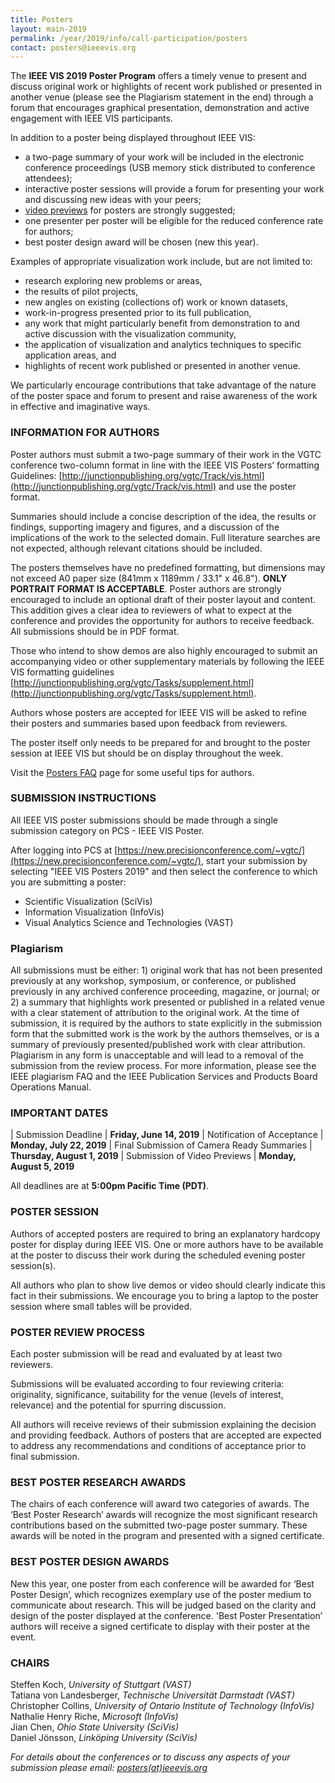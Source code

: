 ```yaml
---
title: Posters
layout: main-2019
permalink: /year/2019/info/call-participation/posters
contact: posters@ieeevis.org
---
```


The **IEEE VIS 2019 Poster Program** offers a timely venue to present and discuss original work  or highlights of recent work published or presented in another venue (please see the Plagiarism statement in the end)   through a forum that encourages graphical presentation, demonstration and active engagement with IEEE VIS participants.

In addition to a poster being displayed throughout IEEE VIS:

* a two-page summary of your work will be included in the electronic conference proceedings (USB memory stick distributed to conference attendees);
* interactive poster sessions will provide a forum for presenting your work and discussing new ideas with your peers;
* [video previews](http://ieeevis.org/year/2019/info/presenter-information/fast-forward-and-video-previews) for posters are strongly suggested;
* one presenter per poster will be eligible for the reduced conference rate for authors;
* best poster design award will be chosen (new this year). 

Examples of appropriate visualization work include, but are not limited to:

* research exploring new problems or areas,
* the results of pilot projects,
* new angles on existing (collections of) work or known datasets,
* work-in-progress presented prior to its full publication,
* any work that might particularly benefit from demonstration to and
  active discussion with the visualization community,
* the application of visualization and analytics techniques to
  specific application areas, and 
* highlights of recent work published or presented in another venue.

We particularly encourage contributions that take advantage of the nature of the poster space and forum to present and raise awareness of the work in effective and imaginative ways. 

### INFORMATION FOR AUTHORS

Poster authors must submit a two-page summary of their work in the VGTC conference two-column format in line with the IEEE VIS Posters’ formatting Guidelines: [http://junctionpublishing.org/vgtc/Track/vis.html](http://junctionpublishing.org/vgtc/Track/vis.html) and use the poster format.

Summaries should include a concise description of the idea, the
results or findings, supporting imagery and figures, and a discussion
of the implications of the work to the selected domain. Full
literature searches are not expected, although relevant citations
should be included.

The posters themselves have no predefined formatting, but dimensions 
may not exceed A0 paper size (841mm x 1189mm / 33.1" x 46.8"). **ONLY
PORTRAIT FORMAT IS ACCEPTABLE**. Poster authors are strongly encouraged to include an optional draft of their poster layout and content. This addition gives a clear idea to reviewers of what to expect at the conference and provides the opportunity for authors to receive feedback. All submissions should be in PDF format.

Those who intend to show demos are also highly encouraged to submit an accompanying video or other supplementary materials by following  the IEEE VIS formatting guidelines
[http://junctionpublishing.org/vgtc/Tasks/supplement.html](http://junctionpublishing.org/vgtc/Tasks/supplement.html).

Authors whose posters are accepted for IEEE VIS will be asked to refine their posters and summaries based upon feedback from reviewers.

The poster itself only needs to be prepared for and brought to the poster session at IEEE VIS but should be on display throughout the week.  

Visit the [Posters FAQ](http://ieeevis.org/year/2019/info/call-participation/posters-faq) page for some useful tips for authors.

### SUBMISSION INSTRUCTIONS

All IEEE VIS poster submissions should be made through a single
submission category on PCS - IEEE VIS Poster.

After logging into PCS at [https://new.precisionconference.com/~vgtc/](https://new.precisionconference.com/~vgtc/), start your submission by selecting "IEEE VIS Posters 2019" and then select the conference to which you are submitting a poster:

* Scientific Visualization (SciVis) <!-- - for conference themes see  
  [IEEE SciVis 2019 – Topics and Paper Types](/year/2019/info/call-participation/scivis-paper-types) -->
* Information Visualization (InfoVis) <!-- - for conference themes see  
  [IEEE InfoVis 2019 – Topics and Paper Types](/year/2019/info/call-participation/infovis-paper-types) -->
* Visual Analytics Science and Technologies (VAST) <!-- - for conference
  themes see [IEEE VAST 2019 – Topics and Paper Types](/year/2019/info/call-participation/vast-paper-types) -->

### Plagiarism
All submissions must be either: 1) original work that has not been presented previously at any workshop, symposium, or conference, or published previously in any archived conference proceeding, magazine, or journal; or 2) a summary that highlights work presented or published in a related venue with a clear statement of attribution to the original work.
At the time of submission, it is required by the authors to state explicitly in the submission form that the submitted work is the work by the authors themselves, or is a summary of previously presented/published work with clear attribution. Plagiarism in any form is unacceptable and will lead to a removal of the submission from the review process. For more information, please see the IEEE plagiarism FAQ and the IEEE Publication Services and Products Board Operations Manual.


### IMPORTANT DATES


| Submission Deadline				| **Friday, June 14, 2019**
| Notification of Acceptance				| **Monday, July 22, 2019**
| Final Submission of Camera Ready Summaries	| **Thursday, August 1, 2019**
| Submission of Video Previews			| **Monday, August 5, 2019** <!-- (see also [Video Previews](/year/2018/info/presenter-information/video-previews)) -->

All deadlines are at **5:00pm Pacific Time (PDT)**.

### POSTER SESSION

Authors of accepted posters are required to bring an explanatory hardcopy poster for display during IEEE VIS. One or more authors have to be available at the poster to discuss their work during the scheduled evening poster session(s).

All authors who plan to show live demos or video should clearly indicate this fact in their submissions. We encourage you to bring a laptop to the poster session where small tables will be provided.

### POSTER REVIEW PROCESS

Each poster submission will be read and evaluated by at least two reviewers.

Submissions will be evaluated according to four reviewing criteria: originality, significance, suitability for the venue (levels of interest, relevance) and the potential for spurring discussion.

All authors will receive reviews of their submission explaining the decision and providing feedback. Authors of posters that are accepted are expected to address any recommendations and conditions of acceptance prior to final submission.

### BEST POSTER RESEARCH AWARDS 

The chairs of each conference will award two categories of awards. The ‘Best Poster Research’ awards will recognize the most significant research contributions based on the submitted two-page poster summary. These awards will be noted in the program and presented with a signed certificate. 

### BEST POSTER DESIGN AWARDS

New this year, one poster from each conference will be awarded for ‘Best Poster Design’, which recognizes exemplary use of the poster medium to communicate about research. This will be judged based on the clarity and design of the poster displayed at the conference.  'Best Poster Presentation’ authors will receive a signed certificate to display with their poster at the event. 

### CHAIRS

Steffen Koch, *University of Stuttgart (VAST)*  
Tatiana von Landesberger, *Technische Universität Darmstadt (VAST)*  
Christopher Collins, *University of Ontario Institute of Technology (InfoVis)*  
Nathalie Henry Riche, *Microsoft (InfoVis)*  
Jian Chen, *Ohio State University (SciVis)*  
Daniel Jönsson, *Linköping University (SciVis)*  



*For details about the conferences or to discuss any aspects of your submission please email: [posters(at)ieeevis.org](mailto:posters@ieeevis.org)*
